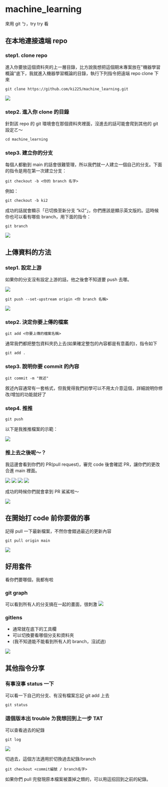 # machine_learning
來用 git ㄅ，try try 看
## 在本地連接遠端 repo
### step1. clone repo
進入你要放這個資料夾的上一層目錄，比方說我想把這個期末專案放在"機器學習概論"底下，我就進入機器學習概論的目錄，執行下列指令把遠端 repo clone 下來
```
git clone https://github.com/ki225/machine_learning.git
```
<img src="img/git-use/git-clone.png">

### step2. 進入你 clone 的目錄
針對該 repo 的 git 環境會在那個資料夾裡面，沒進去的話可能會爬到其他的 git 設定ㄛ～
```
cd machine_learning
```

### step3. 建立你的分支
每個人都動到 main 的話會很難管理，所以我們就一人建立一個自己的分支。下面的指令是用在第一次建立分支：
```
git checkout -b <你的 branch 名字>
```
例如：
```
git checkout -b ki2
```
成功的話就會顯示「已切換至新分支 “ki2”」，你們應該是顯示英文版的。這時候你也可以看有哪些 branch，用下面的指令：
```
git branch
```
<img src="img/git-use/git-branch.png">

## 上傳資料的方法
### step1. 設定上游
如果你的分支沒有設定上游的話，他之後會不知道要 push 去哪。

<img src="img/git-use/git-push-01.png">

```
git push --set-upstream origin <你 branch 名稱>
```
<img src="img/git-use/git-push-02.png">

### step2. 決定你要上傳的檔案
```
git add <你要上傳的檔案名稱>
```
通常我們都把整包資料夾扔上去(如果確定整包的內容都是有意義的)，指令如下
```
git add .
```
### step3. 說明你要 commit 的內容
```
git commit -m "敘述"
```
敘述內容通常有一套格式，但我覺得我們初學可以不用太介意這個，詳細說明你修改/增加的功能就好了

### step4. 推推
```
git push
```
以下是我推推檔案的示範：

<img src="img/git-use/git-push-03.png">

### 推上去之後呢～？
我這邊會看到你們的 PR(pull request)，審完 code 後會確認 PR，讓你們的更改合進 main 裡面。

<img src="img/git-use/pr-01.png">
<img src="img/git-use/pr-02.png">
<img src="img/git-use/pr-03.png">
<img src="img/git-use/pr-04.png">

成功的時候你們就會拿到 PR 鯊鯊啦～

<img src="img/git-use/pr-05.png">

## 在開始打 code 前你要做的事
記得 pull 一下最新檔案，不然你會錯過最近的更新內容
```
git pull origin main
```
<img src="img/git-use/git-pull-01.png">

## 好用套件
看你們要哪個，我都有啦
### git graph
可以看到所有人的分支搞在一起的畫面，很刺激
<img src="img/git-use/gitgraph.png">

### gitlens
- 通常就在底下的工具欄
- 可以切換要看哪個分支和資料夾
- (我不知道能不能看到所有人的 branch，沒試過)

<img src="img/git-use/gitlens.png">

## 其他指令分享
### 有事沒事 status 一下
可以看一下自己的分支、有沒有檔案忘記 git add 上去
```
git status
```
### 這個版本出 trouble ㄌ我想回到上一步 TAT
可以查看過去的紀錄
```
git log
```
<img src="img/git-use/git-log.png">

切過去，這個方法適用於切換過去紀錄/branch
```
git checkout <commit編號 / branch名字>
```
如果你們 pull 完發現原本檔案被蓋掉之類的，可以用這招回到之前的紀錄。